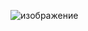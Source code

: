 ![изображение](https://github.com/felhan/calculator/assets/68645175/af77fc07-291c-444f-896a-05a465b90788)
